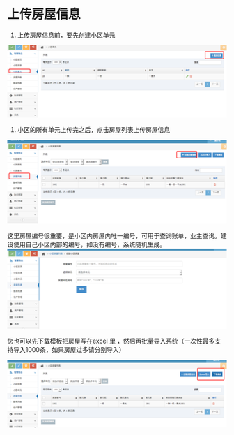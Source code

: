 # 上传房屋信息

1. 上传房屋信息前，要先创建小区单元

![](/assets/import10.png)

1. 小区的所有单元上传完之后，点击房屋列表上传房屋信息 

![](/assets/import11.png)

这里房屋编号很重要，是小区内房屋内唯一编号，可用于查询账单，业主查询。建设使用自己小区内部的编号，如没有编号，系统随机生成。![](/assets/import12.png)



您也可以先下载模板把房屋写在excel 里 ，然后再批量导入系统（一次性最多支持导入1000条，如果房屋过多请分别导入）

![](/assets/import13.png)

